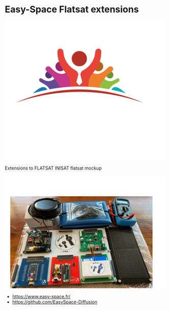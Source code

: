 # Easy-Space Flatsat extensions

![logo](./media/Logo-EASY-SPACE-Diffusion-blanc-1.png)

Extensions to FLATSAT INISAT flatsat mockup

![mockup](./media/flatsat.png)

* https://www.easy-space.fr/
* https://github.com/EasySpace-Diffusion
